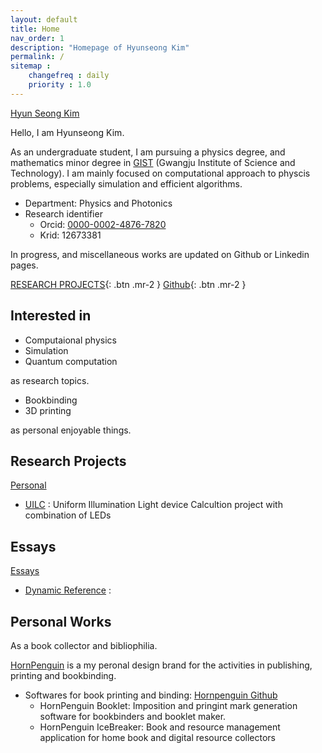```yaml
---
layout: default
title: Home
nav_order: 1
description: "Homepage of Hyunseong Kim"
permalink: /
sitemap : 
    changefreq : daily 
    priority : 1.0
---
```


<script src="https://platform.linkedin.com/badges/js/profile.js" async defer type="text/javascript"></script>

<div class="badge-base LI-profile-badge" data-locale="en_US" data-size="medium" data-theme="dark" data-type="VERTICAL" data-vanity="hyun-seong-kim-91abaa183" data-version="v1">
<a class="badge-base__link LI-simple-link" href="https://kr.linkedin.com/in/hyun-seong-kim-91abaa183?trk=profile-badge">Hyun Seong Kim</a>
</div>
              
Hello, I am Hyunseong Kim.

As an undergraduate student, I am pursuing a physics degree, and mathematics minor degree in [GIST](https://www.gist.ac.kr/kr/main.html) \(Gwangju Institute of Science and Technology\). 
I am mainly focused on computational approach to physcis problems, especially simulation and efficient algorithms. 


* Department: Physics and Photonics
* Research identifier
    * Orcid: [0000-0002-4876-7820](https://orcid.org/0000-0002-4876-7820)
    * Krid: 12673381


In progress, and miscellaneous works are updated on Github or Linkedin pages.

[RESEARCH PROJECTS](https://hyunseong-kim.github.io/docs/projects){: .btn .mr-2 } 
[Github](https://github.com/HYUNSEONG-KIM){: .btn .mr-2 }


## Interested in 

* Computaional physics
* Simulation
* Quantum computation

as research topics.

* Bookbinding
* 3D printing

as personal enjoyable things.

## Research Projects

[Personal](https://hyunseong-kim.github.io/docs/Projects)

* [UILC](https://hyunseong-kim.github.io/docs/research/uilc) : Uniform Illumination Light device Calcultion project with combination of LEDs
<!--* [Special functions]() : Special function modules for scientific computing and simulation-->

## Essays

[Essays](https://hyunseong-kim.github.io/docs/essays)

* [Dynamic Reference](https://hyunseong-kim.github.io/docs/essays/dynamic_ref_work) :  

## Personal Works

As a book collector and bibliophilia.

[HornPenguin]() is a my peronal design brand for the activities in publishing, printing and bookbinding.

* Softwares for book printing and binding: [Hornpenguin Github](https://github.com/HornPenguin)
  * HornPenguin Booklet: Imposition and pringint mark generation software for bookbinders and booklet maker.
  * HornPenguin IceBreaker: Book and resource management application for home book and digital resource collectors



 
